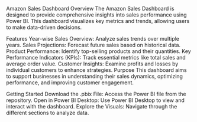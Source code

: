 Amazon Sales Dashboard
Overview
The Amazon Sales Dashboard is designed to provide comprehensive insights into sales performance using Power BI. This dashboard visualizes key metrics and trends, allowing users to make data-driven decisions.

Features
Year-wise Sales Overview: Analyze sales trends over multiple years.
Sales Projections: Forecast future sales based on historical data.
Product Performance: Identify top-selling products and their quantities.
Key Performance Indicators (KPIs): Track essential metrics like total sales and average order value.
Customer Insights: Examine profits and losses by individual customers to enhance strategies.
Purpose
This dashboard aims to support businesses in understanding their sales dynamics, optimizing performance, and improving customer engagement.

Getting Started
Download the .pbix File: Access the Power BI file from the repository.
Open in Power BI Desktop: Use Power BI Desktop to view and interact with the dashboard.
Explore the Visuals: Navigate through the different sections to analyze data.
